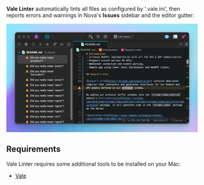 <!--
👋 Hello! As Nova users browse the extensions library, a good README can help them understand what your extension does, how it works, and what setup or configuration it may require.

Not every extension will need every item described below. Use your best judgement when deciding which parts to keep to provide the best experience for your new users.

💡 Quick Tip! As you edit this README template, you can preview your changes by selecting **Extensions → Activate Project as Extension**, opening the Extension Library, and selecting "Vale Linter" in the sidebar.

Let's get started!
-->

<!--
🎈 Include a brief description of the features your extension provides. For example:
-->

**Vale Linter** automatically lints all files as configured by '.vale.ini', then reports errors and warnings in Nova's **Issues** sidebar and the editor gutter:

<!--
🎈 It can also be helpful to include a screenshot or GIF showing your extension in action:
-->

![](https://github.com/AppForce1/nova-vale-linter-extension/blob/main/Vale%20Linter.novaextension/Images/extension/screen.png)

## Requirements

<!--
🎈 If your extension depends on external processes or tools that users will need to have, it's helpful to list those and provide links to their installers:
-->

Vale Linter requires some additional tools to be installed on your Mac:

- [Vale](https://vale.sh)

<!--
✨ Providing tips, tricks, or other guides for installing or configuring external dependencies can go a long way toward helping your users have a good setup experience:
-->
